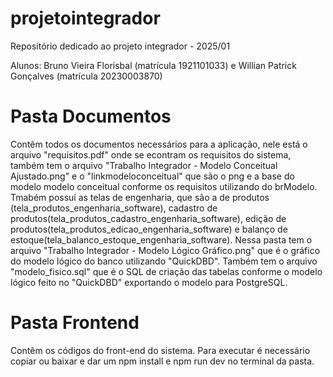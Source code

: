 # projetointegrador
Repositório dedicado ao projeto integrador - 2025/01

Alunos: Bruno Vieira Florisbal (matrícula 1921101033) e Willian Patrick Gonçalves (matrícula 20230003870)

# Pasta Documentos
Contêm todos os documentos necessários para a aplicação, nele
está o arquivo "requisitos.pdf" onde se econtram os requisitos 
do sistema, também tem o arquivo "Trabalho Integrador - Modelo Conceitual Ajustado.png"
e o "linkmodeloconceitual" que são o png e a base do modelo modelo conceitual 
conforme os requisitos utilizando do brModelo.
Tmabém possuí as telas de engenharia, que são a de produtos (tela_produtos_engenharia_software),
cadastro de produtos(tela_produtos_cadastro_engenharia_software),
edição de produtos(tela_produtos_edicao_engenharia_software)
e balanço de estoque(tela_balanco_estoque_engenharia_software).
Nessa pasta tem o arquivo "Trabalho Integrador - Modelo Lógico Gráfico.png" que é o 
gráfico do modelo lógico do banco utilizando "QuickDBD".
Também tem o arquivo "modelo_fisico.sql" que é o SQL de criação das tabelas conforme o
modelo lógico feito no "QuickDBD" exportando o modelo para PostgreSQL.

# Pasta Frontend
Contêm os códigos do front-end do sistema. 
Para executar é necessário copiar ou baixar e dar um npm install e npm run dev no terminal
da pasta.




